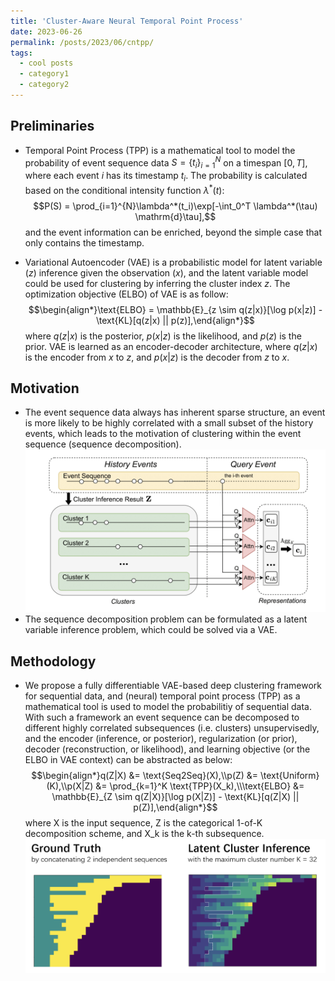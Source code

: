 ```yaml
---
title: 'Cluster-Aware Neural Temporal Point Process'
date: 2023-06-26
permalink: /posts/2023/06/cntpp/
tags:
  - cool posts
  - category1
  - category2
---
```


<!-- ## Cluster-Aware Neural Temporal Point Process -->

## Preliminaries 

- Temporal Point Process (TPP) is a mathematical tool to model the probability of event sequence data  $S = \{t_i\}_{i=1}^{N}$ on a timespan $[0, T]$, where each event $i$ has its timestamp $t_i$. The probability is calculated based on the conditional intensity function $\lambda^*(t)$: $$P(S) = \prod_{i=1}^{N}\lambda^*(t_i)\exp[-\int_0^T \lambda^*(\tau) \mathrm{d}\tau],$$ and the event information can be enriched, beyond the simple case that only contains the timestamp.

- Variational Autoencoder (VAE) is a probabilistic model for latent variable ($z$) inference given the observation ($x$), and the latent variable model could be used for clustering by inferring the cluster index $z$. The optimization objective (ELBO) of VAE is as follow: $$\begin{align*}\text{ELBO}   = \mathbb{E}_{z \sim q(z|x)}[\log p(x|z)] - \text{KL}[q(z|x) || p(z)],\end{align*}$$ where $q(z|x)$ is the posterior, $p(x|z)$ is the likelihood, and $p(z)$ is the prior. VAE is learned as an encoder-decoder architecture, where $q(z|x)$ is the encoder from $x$ to $z$, and $p(x|z)$ is the decoder from $z$ to $x$.

## Motivation

- The event sequence data always has inherent sparse structure, an event is more likely to be highly correlated with a small subset of the history events, which leads to the motivation of clustering within the event sequence (sequence decomposition). ![demo](cluster.png)
- The sequence decomposition problem can be formulated as a latent variable inference problem, which could be solved via a VAE.

## Methodology

- We propose a fully differentiable VAE-based deep clustering framework for sequential data, and (neural) temporal point process (TPP) as a mathematical tool is used to model the probabilitiy of sequential data. With such a framework an event sequence can be decomposed to different highly correlated subsequences (i.e. clusters) unsupervisedly, and the encoder (inference, or posterior), regularization (or prior), decoder (reconstruction, or likelihood), and learning objective (or the ELBO in VAE context) can be abstracted as below: $$\begin{align*}q(Z|X) &= \text{Seq2Seq}(X),\\p(Z)   &= \text{Uniform}(K),\\p(X|Z) &= \prod_{k=1}^K \text{TPP}(X_k),\\\text{ELBO} &= \mathbb{E}_{Z \sim q(Z|X)}[\log p(X|Z)] - \text{KL}[q(Z|X) || p(Z)],\end{align*}$$ where X is the input sequence, Z is the categorical 1-of-K decomposition scheme, and X_k is the k-th subsequence.
![](demo.png)